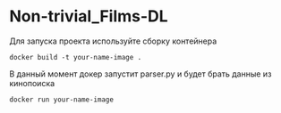 # Non-trivial_Films-DL

Для запуска проекта используйте сборку контейнера

```
docker build -t your-name-image .
```

В данный момент докер запустит parser.py и будет брать данные из кинопоиска

```
docker run your-name-image
```
